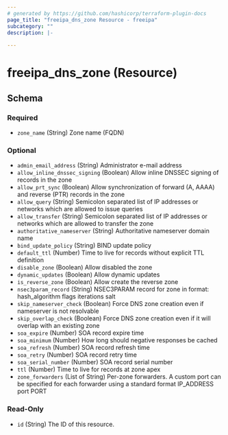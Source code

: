 ```yaml
---
# generated by https://github.com/hashicorp/terraform-plugin-docs
page_title: "freeipa_dns_zone Resource - freeipa"
subcategory: ""
description: |-
  
---
```


# freeipa_dns_zone (Resource)





<!-- schema generated by tfplugindocs -->
## Schema

### Required

- `zone_name` (String) Zone name (FQDN)

### Optional

- `admin_email_address` (String) Administrator e-mail address
- `allow_inline_dnssec_signing` (Boolean) Allow inline DNSSEC signing of records in the zone
- `allow_prt_sync` (Boolean) Allow synchronization of forward (A, AAAA) and reverse (PTR) records in the zone
- `allow_query` (String) Semicolon separated list of IP addresses or networks which are allowed to issue queries
- `allow_transfer` (String) Semicolon separated list of IP addresses or networks which are allowed to transfer the zone
- `authoritative_nameserver` (String) Authoritative nameserver domain name
- `bind_update_policy` (String) BIND update policy
- `default_ttl` (Number) Time to live for records without explicit TTL definition
- `disable_zone` (Boolean) Allow disabled the zone
- `dynamic_updates` (Boolean) Allow dynamic updates
- `is_reverse_zone` (Boolean) Allow create the reverse zone
- `nsec3param_record` (String) NSEC3PARAM record for zone in format: hash_algorithm flags iterations salt
- `skip_nameserver_check` (Boolean) Force DNS zone creation even if nameserver is not resolvable
- `skip_overlap_check` (Boolean) Force DNS zone creation even if it will overlap with an existing zone
- `soa_expire` (Number) SOA record expire time
- `soa_minimum` (Number) How long should negative responses be cached
- `soa_refresh` (Number) SOA record refresh time
- `soa_retry` (Number) SOA record retry time
- `soa_serial_number` (Number) SOA record serial number
- `ttl` (Number) Time to live for records at zone apex
- `zone_forwarders` (List of String) Per-zone forwarders. A custom port can be specified for each forwarder using a standard format IP_ADDRESS port PORT

### Read-Only

- `id` (String) The ID of this resource.
